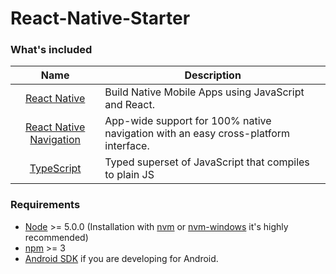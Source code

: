 # React-Native-Starter

### What's included
| Name             | Description   |
| :-------------:|--------------|
| [React Native](http://facebook.github.io/react-native/releases/0.49/) |  Build Native Mobile Apps using JavaScript and React. |
| [React Native Navigation](https://github.com/wix/react-native-navigation) | App-wide support for 100% native navigation with an easy cross-platform interface. |
| [TypeScript](https://www.typescriptlang.org/) | Typed superset of JavaScript that compiles to plain JS |

### Requirements
- [Node](https://nodejs.org/) >= 5.0.0 (Installation with [nvm](https://github.com/creationix/nvm) or [nvm-windows](https://github.com/coreybutler/nvm-windows) it's highly recommended)
- [npm](https://npmjs.com) >= 3
- [Android SDK](https://developer.android.com/studio/index.html) if you are developing for Android.
